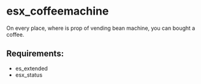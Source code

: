 # esx_coffeemachine
On every place, where is prop of vending bean machine, you can bought a coffee.

## Requirements:
- es_extended
- esx_status
